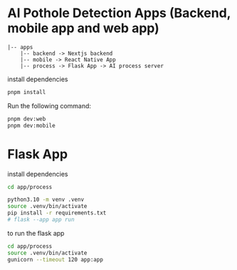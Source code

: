 # AI Pothole Detection Apps (Backend, mobile app and web app)

```
|-- apps
    |-- backend -> Nextjs backend
    |-- mobile -> React Native App
    |-- process -> Flask App -> AI process server
```

install dependencies
```sh
pnpm install
```

Run the following command:

```sh
pnpm dev:web 
pnpm dev:mobile
```

# Flask App
install dependencies
```sh
cd app/process

python3.10 -m venv .venv
source .venv/bin/activate
pip install -r requirements.txt
# flask --app app run   
```

to run the flask app
```sh
cd app/process
source .venv/bin/activate
gunicorn --timeout 120 app:app 
```

